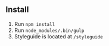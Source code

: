Install
-------

1. Run `npm install`
2. Run `node_modules/.bin/gulp`
3. Styleguide is located at `/styleguide`